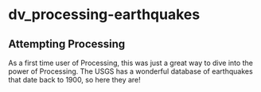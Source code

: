 # dv_processing-earthquakes

## Attempting Processing
As a first time user of Processing, this was just a great way to dive into the power of Processing. 
The USGS has a wonderful database of earthquakes that date back to 1900, so here they are!
